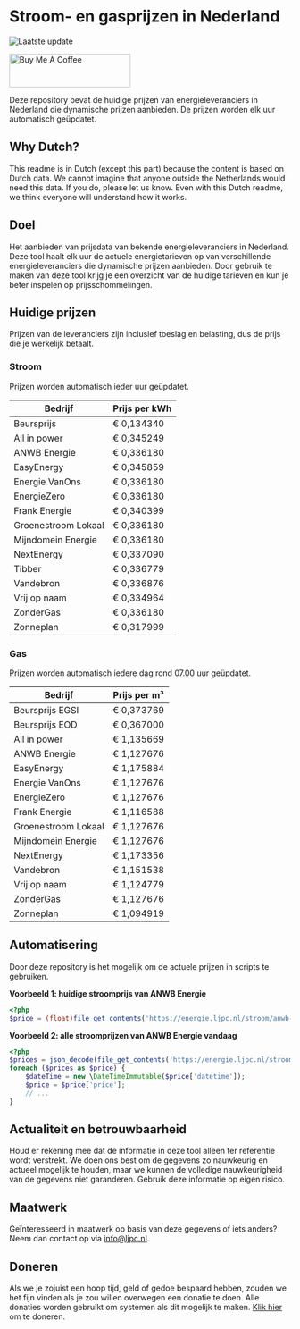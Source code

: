 # Stroom- en gasprijzen in Nederland

![Laatste update](https://img.shields.io/badge/laatste%20update-2023--06--22%2022%3A00%20CET-brightgreen)

<a href="https://www.buymeacoffee.com/Lars-" target="_blank"><img src="https://cdn.buymeacoffee.com/buttons/v2/default-orange.png" alt="Buy Me A Coffee" height="60" style="height: 60px !important;width: 217px !important;" ></a>

Deze repository bevat de huidige prijzen van energieleveranciers in Nederland die dynamische prijzen aanbieden. De prijzen worden elk uur automatisch geüpdatet.

## Why Dutch?

This readme is in Dutch (except this part) because the content is based on Dutch data. We cannot imagine that anyone outside the Netherlands would need this data. If you do, please let us know. Even with this Dutch readme, we think
everyone will understand how it works.

## Doel

Het aanbieden van prijsdata van bekende energieleveranciers in Nederland. Deze tool haalt elk uur de actuele energietarieven op van verschillende energieleveranciers die dynamische prijzen aanbieden. Door gebruik te maken van deze tool
krijg je een overzicht van de huidige tarieven en kun je beter inspelen op prijsschommelingen.

## Huidige prijzen

Prijzen van de leveranciers zijn inclusief toeslag en belasting, dus de prijs die je werkelijk betaalt.

### Stroom

Prijzen worden automatisch ieder uur geüpdatet.

 Bedrijf | Prijs per kWh 
---------|---------------
Beursprijs | € 0,134340
All in power | € 0,345249
ANWB Energie | € 0,336180
EasyEnergy | € 0,345859
Energie VanOns | € 0,336180
EnergieZero | € 0,336180
Frank Energie | € 0,340399
Groenestroom Lokaal | € 0,336180
Mijndomein Energie | € 0,336180
NextEnergy | € 0,337090
Tibber | € 0,336779
Vandebron | € 0,336876
Vrij op naam | € 0,334964
ZonderGas | € 0,336180
Zonneplan | € 0,317999


### Gas

Prijzen worden automatisch iedere dag rond 07.00 uur geüpdatet.

 Bedrijf | Prijs per m³ 
---------|--------------
Beursprijs EGSI | € 0,373769
Beursprijs EOD | € 0,367000
All in power | € 1,135669
ANWB Energie | € 1,127676
EasyEnergy | € 1,175884
Energie VanOns | € 1,127676
EnergieZero | € 1,127676
Frank Energie | € 1,116588
Groenestroom Lokaal | € 1,127676
Mijndomein Energie | € 1,127676
NextEnergy | € 1,173356
Vandebron | € 1,151538
Vrij op naam | € 1,124779
ZonderGas | € 1,127676
Zonneplan | € 1,094919


## Automatisering

Door deze repository is het mogelijk om de actuele prijzen in scripts te gebruiken.

**Voorbeeld 1: huidige stroomprijs van ANWB Energie**

```php
<?php
$price = (float)file_get_contents('https://energie.ljpc.nl/stroom/anwb-energie-nu.txt');

```

**Voorbeeld 2: alle stroomprijzen van ANWB Energie vandaag**

```php
<?php
$prices = json_decode(file_get_contents('https://energie.ljpc.nl/stroom/all-in-power-vandaag.json'),true);
foreach ($prices as $price) {
    $dateTime = new \DateTimeImmutable($price['datetime']);
    $price = $price['price'];
    // ...
}
```

## Actualiteit en betrouwbaarheid

Houd er rekening mee dat de informatie in deze tool alleen ter referentie wordt verstrekt. We doen ons best om de gegevens zo nauwkeurig en actueel mogelijk te houden, maar we kunnen de volledige nauwkeurigheid van de gegevens niet
garanderen. Gebruik deze informatie op eigen risico.

## Maatwerk

Geïnteresseerd in maatwerk op basis van deze gegevens of iets anders? Neem dan contact op
via [info@ljpc.nl](mailto:info@ljpc.nl?subject=Energie%20prijzen).

## Doneren

Als we je zojuist een hoop tijd, geld of gedoe bespaard hebben, zouden we het fijn vinden als je zou willen overwegen een
donatie te doen. Alle donaties worden gebruikt om systemen als dit mogelijk te
maken. [Klik hier](https://www.buymeacoffee.com/Lars-) om te doneren.
